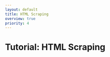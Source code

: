 ```yaml
---
layout: default
title: HTML Scraping
overview: true
priority: 4
---
```



Tutorial: HTML Scraping
=======================